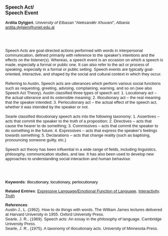 <!DOCTYPE html><html lang="en"><head><title="Speech Act/Speech Event"></head>
<body><p><font face="Poppins, Calibri, sans-serif" size="3"><b>Speech Act/<br>Speech Event</b></font></p>
<p><font face="Poppins, Calibri, sans-serif" size="2"><b>Ardita Dylgjeri</b>, <i>University of Elbasan &quot;Aleksandër Xhuvani&quot;, Albania</i><br><a href="mailto:ardita.dylgjeri@uniel.edu.al" target="blank">ardita.dylgjeri@uniel.edu.al</a></font></p>
<p><font face="Poppins, Calibri, sans-serif" size="2"><br><br><br>Speech Acts are goal-directed actions performed with words in interpersonal communication, defined primarily with reference to the speaker's intentions and the effects on the listener(s). Whereas, a speech event is an occasion on which a speech is made, especially a formal or public one. It can also refer to the act or process of speaking, especially in a formal or public setting. Speech events are typically goal-oriented, interactive, and shaped by the social and cultural context in which they occur.<br><br>Referring to Austin, Speech acts are utterances which perform various social functions such as requesting, greeting, advising, complaining, warning, and so on (see also Speech Act Theory). Austin classified three types of speech act: 1. Locutionary act – the actual utterance and its ostensible meaning; 2. Illocutionary act – the real meaning that the speaker intended; 3. Perlocutionary act – the actual effect of the speech act, whether it was intended by the speaker or not.<br><br>Searle classified illocutionary speech acts into the following taxonomy: 1. Assertives – acts that commit the speaker to the truth of a proposition; 2. Directives – acts that cause the hearer to do something; 3. Commissives – acts that commit the speaker to do something in the future; 4. Expressives – acts that express the speaker’s feelings towards something; 5. Declarations – acts that change reality (such as baptising, pronouncing someone guilty, etc.)<br><br>Speech act theory has been influential in a wide range of fields, including linguistics, philosophy, communication studies, and law. It has also been used to develop new approaches to understanding social interaction and human behaviour.<br><br><br><br></font></p>
<p><font face="Poppins, Calibri, sans-serif" size="2"><b>Keywords</b>: </span></span></font></font></span></font><font color="#000000"><span style="text-decoration: none"><font face="calibri, sans-serif"><font size="2" style="font-size: 10pt"><span style="letter-spacing: -0.1pt"><span lang="en-gb">i</span></span></font></font></span></font><font color="#000000"><span style="text-decoration: none"><font face="calibri, sans-serif"><font size="2" style="font-size: 10pt"><span style="letter-spacing: -0.1pt"><span lang="en-gb">llocutionary, locutionary, perlocutionary</span></span></font></font></span></font></font></p>
<p><font face="Poppins, Calibri, sans-serif" size="2"><b>Related Entries</b>: <a href="./expressive-language-emotional-function-of-language.html">Expressive Language/Emotional Function of Language</a>, <a href="./interactivity.html">Interactivity</a>, <a href="./truth.html">Truth</a></font></p>
<p><font face="Poppins, Calibri, sans-serif" size="2"><b>References</b>:<br>Austin J., L. (1962). How to do things with words. The William James lectures delivered at Harvard University in 1955. Oxford University Press.<br>Searle, J. R., (1969). Speech acts: An essay in the philosophy of language. Cambridge University Press.<br>Searle, J. R., (1975). A taxonomy of illocutionary acts. University of Minnesota Press.</font></p>
</body>